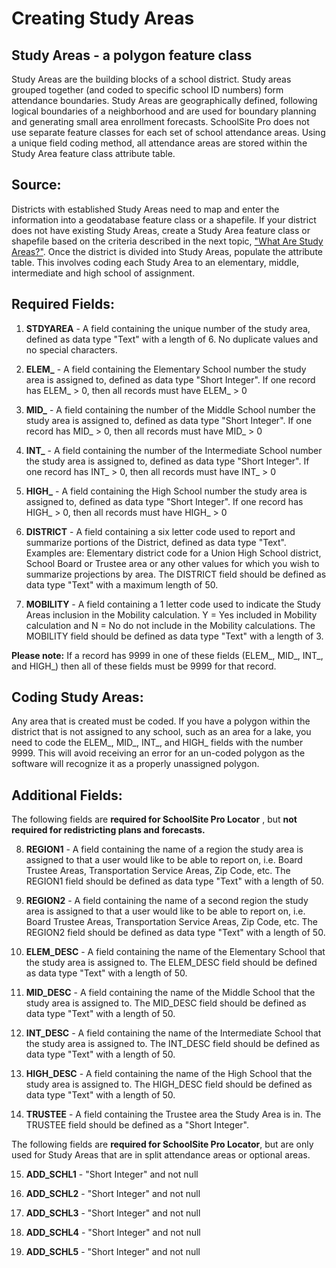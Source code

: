# Creating Study Areas
## Study Areas - a polygon feature class
Study Areas are the building blocks of a school district. Study areas grouped together (and coded to specific school ID numbers) form attendance boundaries. Study Areas are geographically defined, following logical boundaries of a neighborhood and are used for boundary planning and generating small area enrollment forecasts. SchoolSite Pro does not use separate feature classes for each set of school attendance areas.  Using a unique field coding method, all attendance areas are stored within the Study Area feature class attribute table.

## Source:
Districts with established Study Areas need to map and enter the information into a geodatabase feature class or a shapefile. If your district does not have existing Study Areas, create a Study Area feature class or shapefile based on the criteria described in the next topic, ["What Are Study Areas?"](dataManagement/studyAreas.md). Once the district is divided into Study Areas, populate the attribute table. This involves coding each Study Area to an elementary, middle,  intermediate and high school of assignment.

## Required Fields:
1. **STDYAREA** - A field containing the unique number of the study area, defined as data type "Text" with a length of 6. No duplicate values and no special characters.

1. **ELEM_** - A field containing the Elementary School number the study area is assigned to, defined as data type "Short Integer". If one record has ELEM_ > 0, then all records must have ELEM_ > 0

1. **MID_** - A field containing the number of the Middle School number the study area is assigned to, defined as data type "Short Integer". If one record has MID_ > 0, then all records must have MID_ > 0
1. **INT_** - A field containing the number of the Intermediate School number the study area is assigned to, defined as data type "Short Integer". If one record has INT_ > 0, then all records must have INT_ > 0

1. **HIGH_** - A field containing the High School number the study area is assigned to, defined as data type "Short Integer". If one record has HIGH_ > 0, then all records must have HIGH_ > 0

1. **DISTRICT** - A field containing a six letter code used to report and summarize portions of the District, defined as data type "Text".  Examples are: Elementary district code for a Union High School district, School Board or Trustee area or any other values for which you wish to summarize projections by area. The DISTRICT field should be defined as data type "Text" with a maximum length of 50.

1. **MOBILITY** - A field containing a 1 letter code used to indicate the Study Areas inclusion in the Mobility calculation.  Y = Yes included in Mobility calculation and N = No do not include in the Mobility calculations.  The MOBILITY field should be defined as data type "Text" with a length of 3.

 **Please note:** If a record has 9999 in one of these fields (ELEM_, MID_, INT_, and HIGH_) then all of these fields must be 9999 for that record.

## Coding Study Areas:
Any area that is created must be coded.  If you have a polygon within the district that is not assigned to any school, such as an area for a lake, you need to code the ELEM_, MID_, INT_, and HIGH_ fields with the number 9999.  This will avoid receiving an error for an un-coded polygon as the software will recognize it as a properly unassigned polygon.  

## Additional Fields:
The following fields are **required for SchoolSite Pro Locator** , but **not required for redistricting plans and forecasts.**

 

8. **REGION1**  - A field containing the name of a region the study area is assigned to that a user would like to be able to report on, i.e. Board Trustee Areas, Transportation Service Areas, Zip Code, etc. The REGION1 field should be defined as data type "Text" with a length of 50.

9. **REGION2**  - A field containing the name of a second region the study area is assigned to that a user would like to be able to report on, i.e. Board Trustee Areas, Transportation Service Areas, Zip Code,  etc. The REGION2 field should be defined as data type "Text" with a length of 50.

10. **ELEM_DESC** - A field containing the name of the Elementary School that the study area is assigned to. The ELEM_DESC field should be defined as data type "Text" with a length of 50.

11. **MID_DESC**  - A field containing the name of the Middle School that the study area is assigned to. The MID_DESC field should be defined as data type "Text" with a length of 50.

12. **INT_DESC**  - A field containing the name of the Intermediate School that the study area is assigned to. The INT_DESC field should be defined as data type "Text" with a length of 50.

13. **HIGH_DESC**  - A field containing the name of the High School that the study area is assigned to. The HIGH_DESC field should be defined as data type "Text" with a length of 50.

14. **TRUSTEE** - A field containing the Trustee area the Study Area is in. The TRUSTEE field should be defined as a "Short Integer".

The following fields are **required for SchoolSite Pro Locator**, but are only used for Study Areas that are in split attendance areas or optional areas.  

 

15. **ADD_SCHL1** - "Short Integer" and not null

16. **ADD_SCHL2** - "Short Integer" and not null

17. **ADD_SCHL3** - "Short Integer" and not null

18. **ADD_SCHL4** - "Short Integer" and not null

19. **ADD_SCHL5** - "Short Integer" and not null
